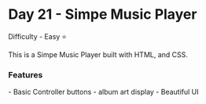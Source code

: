 <h1> Day 21 - Simpe Music Player</h1>

Difficulty - Easy :star:

This is a Simpe Music Player built with HTML, and CSS. 

<h3>Features</h3>
 - Basic Controller buttons
 - album art display
 - Beautiful UI